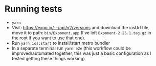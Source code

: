# Running tests
- `yarn`
- Visit: https://expo.io/--/api/v2/versions and download the iosUrl file, move it to path: `bin/Exponent.app` (I've left `Exponent-2.25.1.tag.gz` in the root if you want to use that one).
- Run `yarn ios:start` to install/start metro bundler
- In a separate terminal run `yarn e2e`
(this workflow could be improved/automated together, this was just a basic configuration as I tested getting these things working)